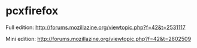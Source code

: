 pcxfirefox
==========

Full edition: http://forums.mozillazine.org/viewtopic.php?f=42&t=2531117

Mini edition: http://forums.mozillazine.org/viewtopic.php?f=42&t=2802509
